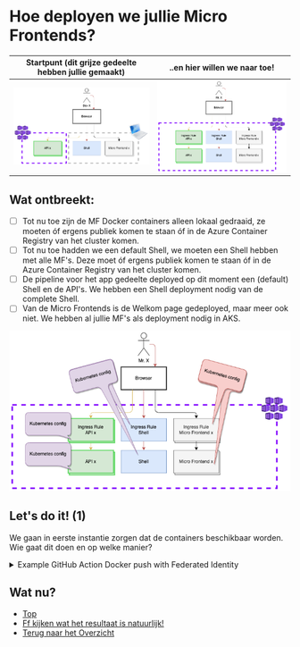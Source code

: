 # Hoe deployen we jullie Micro Frontends?

|Startpunt (dit grijze gedeelte hebben jullie gemaakt) |..en hier willen we naar toe! 
|--|--|
|![Start](./MaffeMaandag-Start.drawio.png)|![Apps Namespace Scope](./MaffeMaandag-Kubernetes-Apps-Namespace.drawio.png)

## Wat ontbreekt:
- [ ] Tot nu toe zijn de MF Docker containers alleen lokaal gedraaid, ze moeten óf ergens publiek komen te staan óf in de Azure Container Registry van het cluster komen.
- [ ] Tot nu toe hadden we een default Shell, we moeten een Shell hebben met alle MF's. Deze moet óf ergens publiek komen te staan óf in de Azure Container Registry van het cluster komen.
- [ ] De pipeline voor het app gedeelte deployed op dit moment een (default) Shell en de API's. We hebben een Shell deployment nodig van de complete Shell.
- [ ] Van de Micro Frontends is de Welkom page gedeployed, maar meer ook niet. We hebben al jullie MF's als deployment nodig in AKS.

![App Scoped Namespace Pipelines](./MaffeMaandag-Kubernetes-Apps-Namespace-Pipeline.drawio.png)

## Let's do it! (1)

We gaan in eerste instantie zorgen dat de containers beschikbaar worden. Wie gaat dit doen en op welke manier?

<details>
  <summary>Example GitHub Action Docker push with Federated Identity</summary>

  ```yaml
  name: Build Containers and push to ACR
  on: [push]

  permissions:
        id-token: write
        contents: read
  jobs: 
    build-and-deploy:
      runs-on: ubuntu-latest
      steps:
        - name: 'Az CLI login'
          uses: azure/login@v1
          with:
            client-id: ${{ secrets.AZURE_CLIENT_ID }}
            tenant-id: ${{ secrets.AZURE_TENANT_ID }}
            subscription-id: ${{ secrets.AZURE_SUBSCRIPTION_ID }}
    
        - name: docker login, build and push
          run: |
            az acr login -n ${{ secrets.ACR }} 
            docker build ${{ env.TARGET_DIR_BUILD }} -t ${{ secrets.ACR }}.azurecr.io/${{ env.IMAGE_NAME }}:${{ github.run_number }}
            docker push ${{ secrets.ACR }}.azurecr.io/${{ env.IMAGE_NAME }}:${{ github.run_number }}
          env:
            IMAGE_NAME: example_image_name
            TARGET_DIR_BUILD: ./app
            TARGET_DOCKER_FILE: Dockerfile.app
  ```

</details>

## Wat nu?
- [Top](#hoe-deployen-we-jullie-micro-frontends)
- [Ff kijken wat het resultaat is natuurlijk!](https://www.maffe-maandag.nl)
- [Terug naar het Overzicht](../README.md)